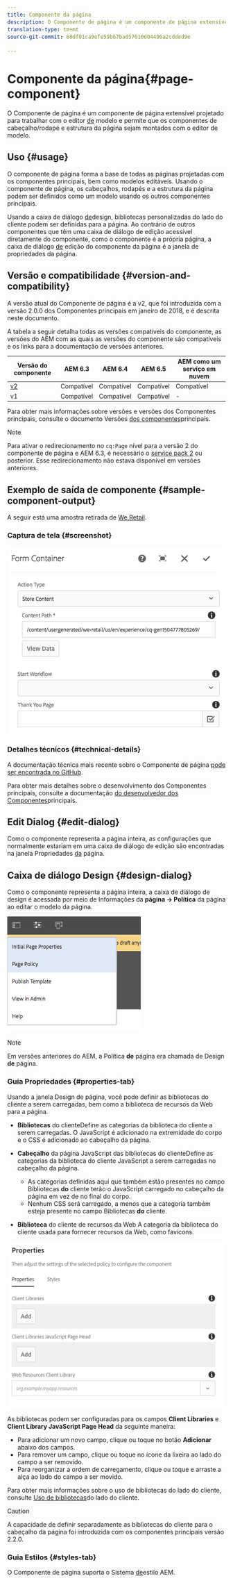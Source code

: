 ```yaml
---
title: Componente da página
description: O Componente de página é um componente de página extensível projetado para trabalhar com o editor de modelo e permitir que os componentes de cabeçalho/rodapé e estrutura da página sejam montados com o editor de modelo.
translation-type: tm+mt
source-git-commit: 60df01ca9efe59b67bad57610d04496a2cdded9e

---
```



# Componente da página{#page-component}

O Componente de página é um componente de página extensível projetado para trabalhar com o editor [de](https://docs.adobe.com/content/help/en/experience-manager-cloud-service/sites/authoring/features/templates.html) modelo e permite que os componentes de cabeçalho/rodapé e estrutura da página sejam montados com o editor de modelo.

## Uso {#usage}

O componente de página forma a base de todas as páginas projetadas com os componentes principais, bem como modelos editáveis. Usando o componente de página, os cabeçalhos, rodapés e a estrutura da página podem ser definidos como um modelo usando os outros componentes principais.

Usando a caixa de diálogo [de](#design-dialog)design, bibliotecas personalizadas do lado do cliente podem ser definidas para a página. Ao contrário de outros componentes que têm uma caixa de diálogo de edição acessível diretamente do componente, como o componente é a própria página, a caixa de diálogo [de](#edit-dialog) edição do componente da página é a janela de propriedades da página.

## Versão e compatibilidade {#version-and-compatibility}

A versão atual do Componente de página é a v2, que foi introduzida com a versão 2.0.0 dos Componentes principais em janeiro de 2018, e é descrita neste documento.

A tabela a seguir detalha todas as versões compatíveis do componente, as versões do AEM com as quais as versões do componente são compatíveis e os links para a documentação de versões anteriores.

| Versão do componente | AEM 6.3 | AEM 6.4 | AEM 6.5 | AEM como um serviço em nuvem |
|---|---|---|---|---|
| [v2](page-v1.md) | Compatível | Compatível | Compatível | Compatível |
| v1 | Compatível | Compatível | Compatível | - |

Para obter mais informações sobre versões e versões dos Componentes principais, consulte o documento Versões [dos componentes](versions.md)principais.

>[!NOTE]
>
>Para ativar o redirecionamento no `cq:Page` nível para a versão 2 do componente de página e AEM 6.3, é necessário o [service pack 2](https://helpx.adobe.com/experience-manager/6-3/release-notes/sp2-release-notes.html) ou posterior. Esse redirecionamento não estava disponível em versões anteriores.

## Exemplo de saída de componente {#sample-component-output}

A seguir está uma amostra retirada de [We.Retail](https://docs.adobe.com/content/help/en/experience-manager-65/developing/bestpractices/we-retail/we-retail.html).

### Captura de tela {#screenshot}

![](assets/chlimage_1.png)

### Detalhes técnicos {#technical-details}

A documentação técnica mais recente sobre o Componente de página [pode ser encontrada no GitHub](https://adobe.com/go/aem_cmp_tech_page_v2).

Para obter mais detalhes sobre o desenvolvimento dos Componentes principais, consulte a documentação [do desenvolvedor dos Componentes](developing.md)principais.

## Edit Dialog {#edit-dialog}

Como o componente representa a página inteira, as configurações que normalmente estariam em uma caixa de diálogo de edição são encontradas na janela Propriedades [da](https://docs.adobe.com/content/help/en/experience-manager-cloud-service/sites/authoring/fundamentals/page-properties.html) página.

## Caixa de diálogo Design {#design-dialog}

Como o componente representa a página inteira, a caixa de diálogo de design é acessada por meio de Informações da **página -> Política** da página ao editar o modelo da página.

![](assets/screen_shot_2018-04-03at113410.png)

>[!NOTE]
>
>Em versões anteriores do AEM, a Política **de** página era chamada de Design **de** página.

### Guia Propriedades {#properties-tab}

Usando a janela Design de página, você pode definir as bibliotecas do cliente a serem carregadas, bem como a biblioteca de recursos da Web para a página.

* **Bibliotecas** do clienteDefine as categorias da biblioteca do cliente a serem carregadas. O JavaScript é adicionado na extremidade do corpo e o CSS é adicionado ao cabeçalho da página.
* **Cabeçalho** da página JavaScript das bibliotecas do clienteDefine as categorias da biblioteca do cliente JavaScript a serem carregadas no cabeçalho da página.
   * As categorias definidas aqui que também estão presentes no campo Bibliotecas **do** cliente terão o JavaScript carregado no cabeçalho da página em vez de no final do corpo.
   * Nenhum CSS será carregado, a menos que a categoria também esteja presente no campo Bibliotecas **do** cliente.

* **Biblioteca** do cliente de recursos da Web A categoria da biblioteca do cliente usada para fornecer recursos da Web, como favicons.

![](assets/screenshot_2018-10-19at104949.png)

As bibliotecas podem ser configuradas para os campos **Client Libraries** e **Client Library JavaScript Page Head** da seguinte maneira:

* Para adicionar um novo campo, clique ou toque no botão **Adicionar** abaixo dos campos.
* Para remover um campo, clique ou toque no ícone da lixeira ao lado do campo a ser removido.
* Para reorganizar a ordem de carregamento, clique ou toque e arraste a alça ao lado do campo a ser movido.

Para obter mais informações sobre o uso de bibliotecas do lado do cliente, consulte [Uso de bibliotecas](https://helpx.adobe.com/experience-manager/6-5/sites/developing/using/clientlibs.html)do lado do cliente.

>[!CAUTION]
>
>A capacidade de definir separadamente as bibliotecas do cliente para o cabeçalho da página foi introduzida com os componentes principais versão 2.2.0.

### Guia Estilos {#styles-tab}

O Componente de página suporta o Sistema [de](authoring.md#component-styling)estilo AEM.
